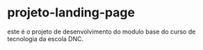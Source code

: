 # projeto-landing-page
este é o projeto de desenvolvimento do modulo base do curso de tecnologia da escola DNC.
